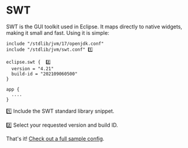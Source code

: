 # SWT

SWT is the GUI toolkit used in Eclipse. It maps directly to native widgets, making it small and fast. Using it is simple:

```
include "/stdlib/jvm/17/openjdk.conf"
include "/stdlib/jvm/swt.conf" 1️⃣

eclipse.swt {  2️⃣
  version = "4.21"
  build-id = "202109060500"
}

app {
  ....
}
```

1️⃣ Include the SWT standard library snippet.

2️⃣ Select your requested version and build ID.

That's it! [Check out a full sample config](../samples/swt-file-explorer.md#swt-file-explorer).

